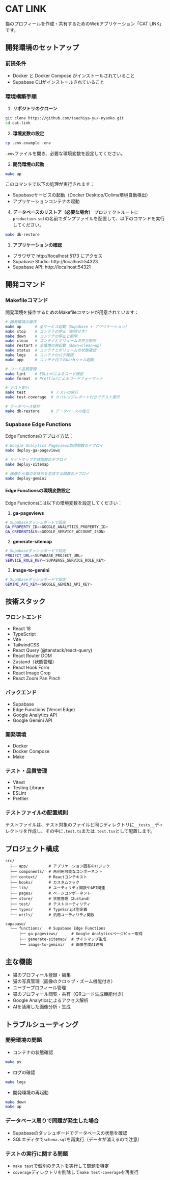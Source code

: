 # CAT LINK

猫のプロフィールを作成・共有するためのWebアプリケーション「CAT LINK」です。

## 開発環境のセットアップ

### 前提条件

- Docker と Docker Compose がインストールされていること
- Supabase CLIがインストールされていること

### 環境構築手順

1. **リポジトリのクローン**

```bash
git clone https://github.com/tsuchiya-yu/-nyanko.git
cd cat-link
```

2. **環境変数の設定**

```bash
cp .env.example .env
```

`.env`ファイルを開き、必要な環境変数を設定してください。

3. **開発環境の起動**

```bash
make up
```

このコマンドで以下の処理が実行されます：

- Supabaseサービスの起動（Docker Desktop/Colima環境自動検出）
- アプリケーションコンテナの起動

4. **データベースのリストア（必要な場合）**
   プロジェクトルートに`production.sql`の名前でダンプファイルを配置して、以下のコマンドを実行してください。

```bash
make db-restore
```

1. **アプリケーションの確認**

- ブラウザで http://localhost:5173 にアクセス
- Supabase Studio: http://localhost:54323
- Supabase API: http://localhost:54321

## 開発コマンド

### Makefileコマンド

開発環境を操作するためのMakefileコマンドが用意されています：

```bash
# 開発環境の操作
make up      # 全サービス起動（Supabase + アプリケーション）
make stop    # コンテナの停止（削除せず）
make down    # コンテナの停止と削除
make clean   # コンテナとボリュームの完全削除
make restart # 全環境の再起動（down→clean→up）
make status  # コンテナとボリュームの状態確認
make logs    # コンテナのログ確認
make app     # コンテナ内でのbashシェル起動

# コード品質管理
make lint    # ESLintによるコード検証
make format  # Prettierによるコードフォーマット

# テスト実行
make test           # テストの実行
make test-coverage  # カバレッジレポート付きでテスト実行

# データベース操作
make db-restore     # データベースの復元
```

### Supabase Edge Functions

Edge Functionsのデプロイ方法：

```bash
# Google Analytics Pageviews取得関数のデプロイ
make deploy-ga-pageviews

# サイトマップ生成関数のデプロイ
make deploy-sitemap

# 画像から猫の気持ちを生成する関数のデプロイ
make deploy-gemini
```

#### Edge Functionsの環境変数設定

Edge Functionsには以下の環境変数を設定してください：

1. **ga-pageviews**

```bash
# Supabaseダッシュボードで設定
GA_PROPERTY_ID=<GOOGLE_ANALYTICS_PROPERTY_ID>
GA_CREDENTIALS=<GOOGLE_SERVICE_ACCOUNT_JSON>
```

2. **generate-sitemap**

```bash
# Supabaseダッシュボードで設定
PROJECT_URL=<SUPABASE_PROJECT_URL>
SERVICE_ROLE_KEY=<SUPABASE_SERVICE_ROLE_KEY>
```

3. **image-to-gemini**

```bash
# Supabaseダッシュボードで設定
GEMINI_API_KEY=<GOOGLE_GEMINI_API_KEY>
```

## 技術スタック

### フロントエンド

- React 18
- TypeScript
- Vite
- TailwindCSS
- React Query (@tanstack/react-query)
- React Router DOM
- Zustand（状態管理）
- React Hook Form
- React Image Crop
- React Zoom Pan Pinch

### バックエンド

- Supabase
- Edge Functions (Vercel Edge)
- Google Analytics API
- Google Gemini API

### 開発環境

- Docker
- Docker Compose
- Make

### テスト・品質管理

- Vitest
- Testing Library
- ESLint
- Prettier

### テストファイルの配置規則

テストファイルは、テスト対象のファイルと同じディレクトリに`__tests__`ディレクトリを作成し、その中に`.test.ts`または`.test.tsx`として配置します。

## プロジェクト構成

```
src/
  ├── app/         # アプリケーション固有のロジック
  ├── components/  # 再利用可能なコンポーネント
  ├── context/     # Reactコンテキスト
  ├── hooks/       # カスタムフック
  ├── lib/         # ユーティリティ関数やAPI関連
  ├── pages/       # ページコンポーネント
  ├── store/       # 状態管理（Zustand）
  ├── test/        # テストユーティリティ
  ├── types/       # TypeScript型定義
  └── utils/       # 汎用ユーティリティ関数

supabase/
  └── functions/   # Supabase Edge Functions
      ├── ga-pageviews/      # Google Analyticsページビュー取得
      ├── generate-sitemap/  # サイトマップ生成
      └── image-to-gemini/   # 画像生成AI連携
```

## 主な機能

- 猫のプロフィール登録・編集
- 猫の写真管理（画像のクロップ・ズーム機能付き）
- ユーザープロフィール管理
- 猫のプロフィール閲覧・共有（QRコード生成機能付き）
- Google Analyticsによるアクセス解析
- AIを活用した画像分析・生成

## トラブルシューティング

### 開発環境の問題

- コンテナの状態確認

```bash
make ps
```

- ログの確認

```bash
make logs
```

- 開発環境の再起動

```bash
make down
make up
```

### データベース周りで問題が発生した場合

- Supabaseのダッシュボードでデータベースの状態を確認
- SQLエディタで`schema.sql`を再実行（データが消えるので注意）

### テストの実行に関する問題

- `make test`で個別のテストを実行して問題を特定
- `coverage`ディレクトリを削除して`make test-coverage`を再実行
